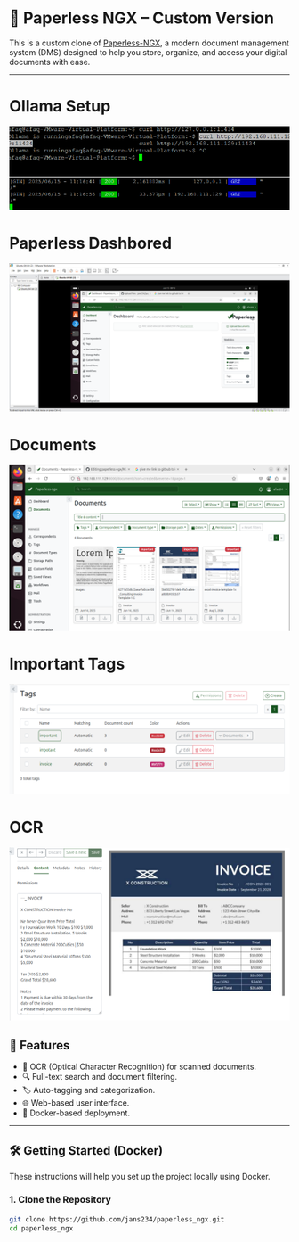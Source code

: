 # 📁 Paperless NGX – Custom Version

This is a custom clone of [Paperless-NGX](https://github.com/paperless-ngx/paperless-ngx), a modern document management system (DMS) designed to help you store, organize, and access your digital documents with ease.

---

# Ollama Setup
![Setup](https://github.com/jans234/paperless_ngx/blob/main/ollama.png)
![Setup](https://github.com/jans234/paperless_ngx/blob/main/ollama2.png)

# Paperless Dashbored
![Dashbored](https://github.com/jans234/paperless_ngx/blob/main/Screenshot%202025-06-15%20001332.png)

# Documents
![Documents](https://github.com/jans234/paperless_ngx/blob/main/document.png)

# Important Tags
![Tags](https://github.com/jans234/paperless_ngx/blob/main/tags.png)

# OCR
![OCR](https://github.com/jans234/paperless_ngx/blob/main/OCR.png)

## 🚀 Features

- 🧠 OCR (Optical Character Recognition) for scanned documents.
- 🔍 Full-text search and document filtering.
- 🏷️ Auto-tagging and categorization.
- 🌐 Web-based user interface.
- 🐳 Docker-based deployment.

---

## 🛠️ Getting Started (Docker)

These instructions will help you set up the project locally using Docker.

### 1. Clone the Repository
```bash
git clone https://github.com/jans234/paperless_ngx.git
cd paperless_ngx
